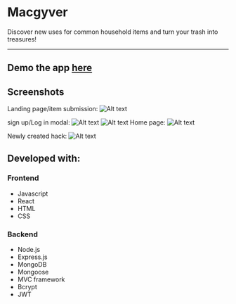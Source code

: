 # Macgyver
 Discover new uses for common household items and turn your trash into treasures!

---
Demo the app [here](https://macgyver-5a0a0.firebaseapp.com/)
---

## Screenshots
Landing page/item submission:
![Alt text](/screenshots/scr7.png)

sign up/Log in modal:
![Alt text](/screenshots/scr8.png)
![Alt text](/screenshots/scr9.png)
Home page:
![Alt text](/screenshots/scr10.png)

Newly created hack:
![Alt text](/screenshots/scr11.png)





## Developed with:

### Frontend
- Javascript
- React
- HTML
- CSS

### Backend
- Node.js
- Express.js
- MongoDB
- Mongoose
- MVC framework
- Bcrypt
- JWT
